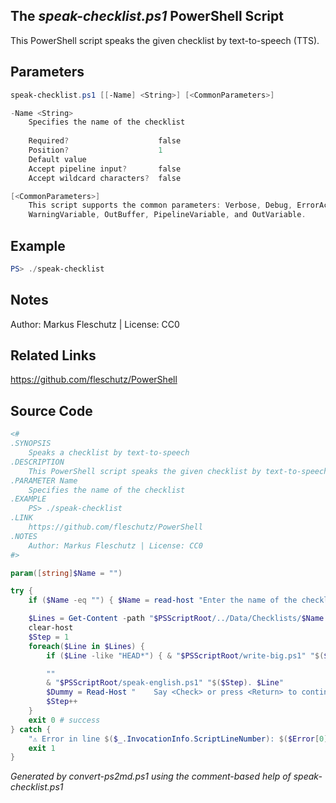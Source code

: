 ## The *speak-checklist.ps1* PowerShell Script

This PowerShell script speaks the given checklist by text-to-speech (TTS).

## Parameters
```powershell
speak-checklist.ps1 [[-Name] <String>] [<CommonParameters>]

-Name <String>
    Specifies the name of the checklist
    
    Required?                    false
    Position?                    1
    Default value                
    Accept pipeline input?       false
    Accept wildcard characters?  false

[<CommonParameters>]
    This script supports the common parameters: Verbose, Debug, ErrorAction, ErrorVariable, WarningAction, 
    WarningVariable, OutBuffer, PipelineVariable, and OutVariable.
```

## Example
```powershell
PS> ./speak-checklist

```

## Notes
Author: Markus Fleschutz | License: CC0

## Related Links
https://github.com/fleschutz/PowerShell

## Source Code
```powershell
<#
.SYNOPSIS
	Speaks a checklist by text-to-speech
.DESCRIPTION
	This PowerShell script speaks the given checklist by text-to-speech (TTS).
.PARAMETER Name
	Specifies the name of the checklist
.EXAMPLE
	PS> ./speak-checklist
.LINK
	https://github.com/fleschutz/PowerShell
.NOTES
	Author: Markus Fleschutz | License: CC0
#>

param([string]$Name = "")

try {
	if ($Name -eq "") { $Name = read-host "Enter the name of the checklist" }

	$Lines = Get-Content -path "$PSScriptRoot/../Data/Checklists/$Name.txt"
	clear-host
	$Step = 1
	foreach($Line in $Lines) {
		if ($Line -like "HEAD*") { & "$PSScriptRoot/write-big.ps1" "$($Line.substring(5))"; continue }

		""			
		& "$PSScriptRoot/speak-english.ps1" "$($Step). $Line"
		$Dummy = Read-Host "    Say <Check> or press <Return> to continue"
		$Step++
	}
	exit 0 # success
} catch {
	"⚠️ Error in line $($_.InvocationInfo.ScriptLineNumber): $($Error[0])"
	exit 1
}
```

*Generated by convert-ps2md.ps1 using the comment-based help of speak-checklist.ps1*
